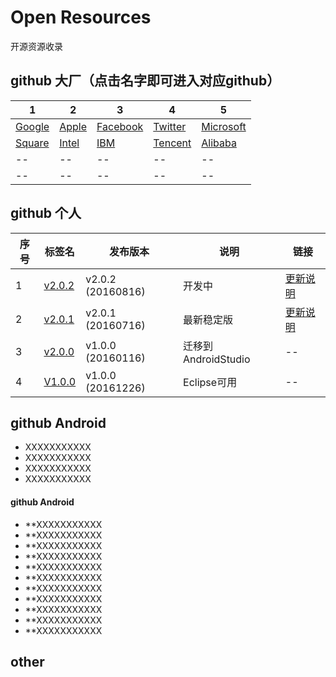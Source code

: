 ﻿# Open Resources

  开源资源收录

## github 大厂（点击名字即可进入对应github）

| 1 | 2                                      | 3                |4               | 5               |
| ----| ---------------------------------------- | ------------------- | ---------------- |---------------- |
| [Google](https://github.com/google) | [Apple](https://github.com/apple) | [Facebook](https://github.com/facebook) | [Twitter](https://github.com/twitter) | [Microsoft](https://github.com/microsoft) |
| [Square](https://github.com/square) | [Intel](https://github.com/intel) | [IBM](https://github.com/ibm) | [Tencent](https://github.com/tencent) | [Alibaba](https://github.com/alibaba) |
| -- | -- | -- | --  | -- |
| -- | -- | -- | -- | --  |


## github 个人

| 序号 | 标签名                                      | 发布版本                |说明               | 链接               |
| ----| ---------------------------------------- | ------------------- | ---------------- |---------------- |
| 1 | [v2.0.2](https://gitee.com//CaoDHedward/KeShiBan/tree/V2.0.2/) | v2.0.2 (20160816) | 开发中 |[更新说明](https://gitee.com//CaoDHedward/KeShiBan/blob/V2.0.2/README.md)|
| 2 | [v2.0.1](https://gitee.com//CaoDHedward/KeShiBan/tree/V2.0.1/) | v2.0.1 (20160716) | 最新稳定版 |[更新说明](https://gitee.com//CaoDHedward/KeShiBan/blob/V2.0.1/README.md)|
| 3 | [v2.0.0](https://gitee.com//CaoDHedward/KeShiBan/tree/V2.0.0/) | v1.0.0 (20160116) | 迁移到AndroidStudio  | -- |
| 4 | [V1.0.0](https://gitee.com//CaoDHedward/KeShiBan/tree/V1.0.0/) | v1.0.0 (20161226) | Eclipse可用 | --  |



## github Android

- XXXXXXXXXXX
- XXXXXXXXXXX
- XXXXXXXXXXX
- XXXXXXXXXXX

#### github Android

- **XXXXXXXXXXX
- **XXXXXXXXXXX
- **XXXXXXXXXXX
- **XXXXXXXXXXX
- **XXXXXXXXXXX
- **XXXXXXXXXXX
- **XXXXXXXXXXX
- **XXXXXXXXXXX
- **XXXXXXXXXXX
- **XXXXXXXXXXX
- **XXXXXXXXXXX




## other


